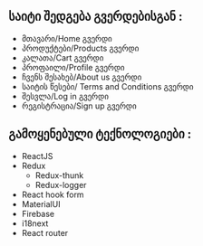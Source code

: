 ## საიტი შედგება გვერდებისგან :
* მთავარი/Home გვერდი
* პროდუქტები/Products გვერდი
* კალათა/Cart გვერდი
* პროფაილი/Profile გვერდი
* ჩვენს შესახებ/About us გვერდი
* საიტის წესები/ Terms and Conditions გვერდი
* შესვლა/Log in გვერდი
* რეგისტრაცია/Sign up გვერდი
## გამოყენებული ტექნოლოგიები :
* ReactJS
* Redux
  - Redux-thunk
  - Redux-logger
* React hook form
* MaterialUI
* Firebase
* i18next
* React router


